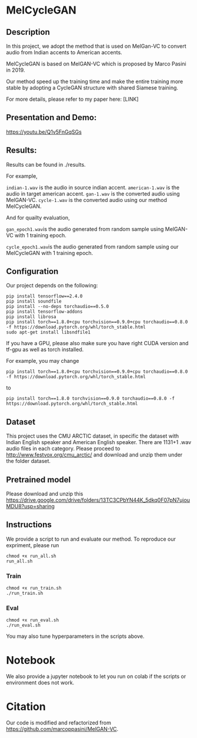# MelCycleGAN

## Description

In this project, we adopt the method that is used on MelGan-VC to convert audio from Indian accents to American accents.  

MelCycleGAN is based on MelGAN-VC which is proposed by Marco Pasini in 2019. 

Our method speed up the training time and make the entire training more stable by adopting a CycleGAN structure with shared Siamese training.

For more details, please refer to my paper here: [LINK]

## Presentation and Demo:

https://youtu.be/Q1v5FnGqSGs

## Results:

Results can be found in ./results.

For example,

```indian-1.wav``` is the audio in source indian accent.
```american-1.wav``` is the audio in target american accent.
```gan-1.wav``` is the converted audio using MelGAN-VC.
```cycle-1.wav``` is the converted audio using our method MelCycleGAN.

And for quailty evaluation,

```gan_epoch1.wav```is the audio generated from random sample using MelGAN-VC with 1 training epoch.

```cycle_epoch1.wav```is the audio generated from random sample using our MelCycleGAN with 1 training epoch.

## Configuration

Our project depends on the following:

```
pip install tensorflow==2.4.0
pip install soundfile
pip install --no-deps torchaudio==0.5.0
pip install tensorflow-addons
pip install librosa
pip install torch==1.8.0+cpu torchvision==0.9.0+cpu torchaudio==0.8.0 -f https://download.pytorch.org/whl/torch_stable.html
sudo apt-get install libsndfile1
```

If you have a GPU, please also make sure you have right CUDA version and tf-gpu as well as torch installed.

For example, you may change 

```
pip install torch==1.8.0+cpu torchvision==0.9.0+cpu torchaudio==0.8.0 -f https://download.pytorch.org/whl/torch_stable.html
```
to
```
pip install torch==1.8.0 torchvision==0.9.0 torchaudio==0.8.0 -f https://download.pytorch.org/whl/torch_stable.html
```

## Dataset

This project uses the CMU ARCTIC dataset, in specific the dataset with Indian English speaker and American English speaker. There are 1131+1 .wav audio files in each category. Please proceed to http://www.festvox.org/cmu_arctic/ and download and unzip them under the folder dataset.

## Pretrained model

Please download and unzip this https://drive.google.com/drive/folders/13TC3CPbYN44K_5dkq0F07pN7ujouMDU8?usp=sharing

## Instructions

We provide a script to run and evaluate our method. To reproduce our expriment, please run 

```
chmod +x run_all.sh
run_all.sh 
```

### Train

```
chmod +x run_train.sh
./run_train.sh
```

### Eval

```
chmod +x run_eval.sh
./run_eval.sh
```

You may also tune hyperparameters in the scripts above. 

# Notebook

We also provide a jupyter notebook to let you run on colab if the scripts or environment does not work.

# Citation

Our code is modified and refactorized from https://github.com/marcoppasini/MelGAN-VC.

